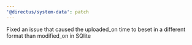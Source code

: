 ```yaml
---
'@directus/system-data': patch
---
```


Fixed an issue that caused the uploaded_on time to beset in a different format than modified_on in SQlite
